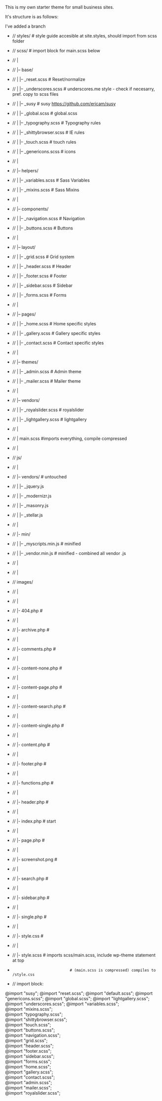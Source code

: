 This is my own starter theme for small business sites. 

It's structure is as follows:

I've added a branch

* // styles/ 			# style guide accesible at site.styles, should import from scss folder

* // scss/ 			# import block for main.scss below
* // | 
* // |– base/ 
* // |   |– _reset.scss           # Reset/normalize 
* // |   |– _underscores.scss     # underscores.me style - check if necesarry, pref. copy to scss files
* // |   |– _susy        			# susy https://github.com/ericam/susy
* // |   |– _global.scss        	# global.scss
* // |   |– _typography.scss      # Typography rules 
* // |   |– _shittybrowser.scss   # IE rules 
* // |   |– _touch.scss   		# touch rules 
* // |   |– _genericons.scss  	# icons
* // |
* // |– helpers/ 
* // |   |– _variables.scss   # Sass Variables 
* // |   |– _mixins.scss      # Sass Mixins 
* // | 
* // |– components/ 
* // |   |– _navigation.scss  # Navigation 
* // |   |– _buttons.scss     # Buttons
* // | 
* // |– layout/ 
* // |   |– _grid.scss        # Grid system 
* // |   |– _header.scss      # Header 
* // |   |– _footer.scss      # Footer 
* // |   |– _sidebar.scss     # Sidebar 
* // |   |– _forms.scss       # Forms 
* // | 
* // |– pages/ 
* // |   |– _home.scss        # Home specific styles 
* // |   |– _gallery.scss     # Gallery specific styles 
* // |   |– _contact.scss     # Contact specific styles 
* // | 
* // |– themes/ 
* // |   |– _admin.scss       # Admin theme 
* // |   |– _mailer.scss      # Mailer theme 
* // | 
* // |– vendors/ 
* // |   |– _royalslider.scss    # royalslider 
* // |   |– _lightgallery.scss   # lightgallery 
* // |
* // | main.scss			#imports everything, compile compressed
* // |
* // js/ 	
* // | 
* // |– vendors/ 				# untouched
* // |   |– _jquery.js     	
* // |   |– _modernizr.js 
* // |   |– _masonry.js   
* // |   |– _stellar.js   
* // |   
* // |- min/
* // |   |– _myscripts.min.js	# minified
* // |   |– _vendor.min.js	# minified - combined all vendor .js
* // |
* // |
* // images/
* // |
* // |
* // |- 404.php					#
* // |
* // |- archive.php				#
* // |
* // |- comments.php				#
* // |
* // |- content-none.php			#
* // |
* // |- content-page.php			#
* // |
* // |- content-search.php		#
* // |
* // |- content-single.php		#
* // |
* // |- content.php				#
* // |
* // |- footer.php				#
* // |
* // |- functions.php				#
* // |
* // |- header.php				#
* // |
* // |- index.php					# start
* // |
* // |- page.php					#
* // |
* // |- screenshot.png			#
* // |
* // |- search.php				#
* // |
* // |- sidebar.php				#
* // |
* // |- single.php				#
* // |
* // |- style.css					#
* // |
* // |- style.scss				# imports scss/main.scss, include wp-theme statement at top 
* 								# (main.scss is compressed) compiles to /style.css
* // import block:

@import "susy";
@import "reset.scss";
@import "default.scss";
@import "genericons.scss";
@import "global.scss";
@import "lightgallery.scss";
@import "underscores.scss";
@import "variables.scss";  
@import "mixins.scss";  
@import "typography.scss";  
@import "shittybrowser.scss";  
@import "touch.scss";  
@import "buttons.scss";  
@import "navigation.scss";  
@import "grid.scss";  
@import "header.scss";  
@import "footer.scss";  
@import "sidebar.scss";  
@import "forms.scss";  
@import "home.scss";  
@import "gallery.scss";  
@import "contact.scss";  
@import "admin.scss";  
@import "mailer.scss";  
@import "royalslider.scss";  
